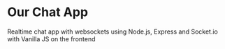 # Our Chat App
Realtime chat app with websockets using Node.js, Express and Socket.io with Vanilla JS on the frontend 

